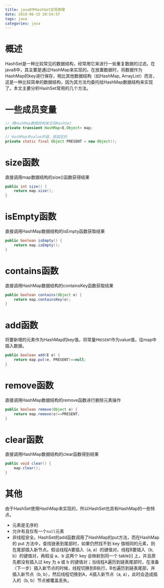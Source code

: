 ```yaml
---
title: java8中HashSet实现原理
date: 2018-06-15 20:54:57
tags: java
categories: java
---
```


# 概述

HashSet是一种比较常见的数据结构，经常用它来进行一些重复数据的过滤。在java8中，其主要是通过HashMap来实现的。在放置数据时，将数据作为HashMap的key进行保存，相比其他数据结构（如HashMap, ArrayList）而言，这是一种比较简单的数据结构，因为其方法均委托给HashMap数据结构来实现了。本文主要分析HashSet常用的几个方法。

<!-- more -->

# 一些成员变量

```java
// 用HashMap数据结构来实现HashSet
private transient HashMap<E,Object> map;

// HashMap中value的值，是固定的
private static final Object PRESENT = new Object();
```

# size函数

直接调用map数据结构的size()函数获得结果

```java
public int size() {
    return map.size();
}
```

# isEmpty函数

直接调用HashMap数据结构的isEmpty函数获取结果

```java
public boolean isEmpty() {
    return map.isEmpty();
}
```

# contains函数

直接调用HashMap数据结构的containsKey函数获取结果

```java
public boolean contains(Object o) {
    return map.containsKey(o);
}
```

# add函数

将要新增的元素作为HashMap的key值，将常量`PRESENT`作为value值，往map中插入数据。

```java
public boolean add(E e) {
    return map.put(e, PRESENT)==null;
}
```

# remove函数

直接调用HashMap数据结构的remove函数进行删除元素操作

```java
public boolean remove(Object o) {
    return map.remove(o)==PRESENT;
}
```

# clear函数

直接调用HashMap数据结构的clear函数得到结果

```java
public void clear() {
    map.clear();
}
```

# 其他

由于HashSet使用HashMap来实现的，所以HashSet也具有HashMap的一些特点。

* 元素是无序的
* 允许有且仅有一个`null`元素
* 非线程安全。HashSet的add函数调用了HashMap的put方法，而在HashMap的 put 方法中，查找链表到尾部时，如果仍然找不到 key 值相同的元素，则在尾部插入新节点。假设线程A要插入（a, a）的键值对，线程B要插入（b, b）的键值对，再假设 a、b 这两个 key 会映射到同一个 table[i] 上，并且原先都没有插入过 key 为 a 或 b 的键值对；当线程A遍历到链表尾部时，在准备（下一步）插入新节点的时候，线程切换到B执行，B也遍历到链表尾部，并插入新节点（b, b），然后线程切换到A，A插入新节点（a, a），此时会造成插入的（b, b）节点被覆盖丢失。